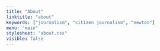 ```yaml
---
title: "About"
linktitle: "about"
keywords: ["journalism", "citizen journalism", "newton"]
menu: "main"
stylesheet: "about.css"
visible: false
---
```

